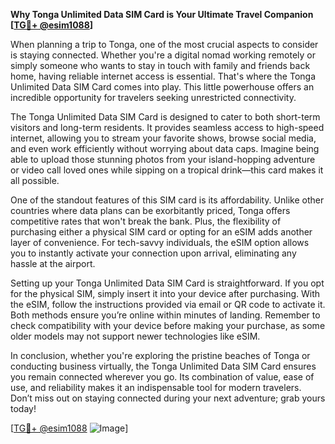 **Why Tonga Unlimited Data SIM Card is Your Ultimate Travel Companion [[TG💪+ @esim1088](https://t.me/s/esim1088)]**

When planning a trip to Tonga, one of the most crucial aspects to consider is staying connected. Whether you're a digital nomad working remotely or simply someone who wants to stay in touch with family and friends back home, having reliable internet access is essential. That's where the Tonga Unlimited Data SIM Card comes into play. This little powerhouse offers an incredible opportunity for travelers seeking unrestricted connectivity.

The Tonga Unlimited Data SIM Card is designed to cater to both short-term visitors and long-term residents. It provides seamless access to high-speed internet, allowing you to stream your favorite shows, browse social media, and even work efficiently without worrying about data caps. Imagine being able to upload those stunning photos from your island-hopping adventure or video call loved ones while sipping on a tropical drink—this card makes it all possible.

One of the standout features of this SIM card is its affordability. Unlike other countries where data plans can be exorbitantly priced, Tonga offers competitive rates that won't break the bank. Plus, the flexibility of purchasing either a physical SIM card or opting for an eSIM adds another layer of convenience. For tech-savvy individuals, the eSIM option allows you to instantly activate your connection upon arrival, eliminating any hassle at the airport.

Setting up your Tonga Unlimited Data SIM Card is straightforward. If you opt for the physical SIM, simply insert it into your device after purchasing. With the eSIM, follow the instructions provided via email or QR code to activate it. Both methods ensure you’re online within minutes of landing. Remember to check compatibility with your device before making your purchase, as some older models may not support newer technologies like eSIM.

In conclusion, whether you're exploring the pristine beaches of Tonga or conducting business virtually, the Tonga Unlimited Data SIM Card ensures you remain connected wherever you go. Its combination of value, ease of use, and reliability makes it an indispensable tool for modern travelers. Don’t miss out on staying connected during your next adventure; grab yours today! 

[[TG💪+ @esim1088](https://t.me/s/esim1088) ![Image](https://i.postimg.cc/Y0z9fWf4/image.png)]